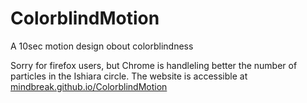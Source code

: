 # ColorblindMotion

A 10sec motion design obout colorblindness


Sorry for firefox users, but Chrome is handleling better the number of particles in the Ishiara circle.
The website is accessible at [mindbreak.github.io/ColorblindMotion](mindbreak.github.io/ColorblindMotion)
